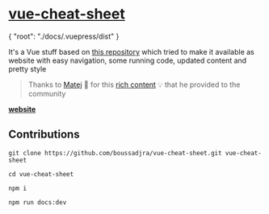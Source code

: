 # [vue-cheat-sheet](https://boussadjra.github.io/vue-cheat-sheet/)

{
    "root": "./docs/.vuepress/dist"
}

It\'s a Vue stuff based on [this repository](https://github.com/dekadentno/vue-cheat-sheet') which tried to make it available as website with easy navigation, some running code, updated content and pretty style

> Thanks to [Matej](https://dekadentno.github.io/) 💪 for this [rich content](https://github.com/dekadentno/vue-cheat-sheet) 💡 that he provided to the community


**[website](https://boussadjra.github.io/vue-cheat-sheet/)**

## Contributions

    git clone https://github.com/boussadjra/vue-cheat-sheet.git vue-cheat-sheet

    cd vue-cheat-sheet

    npm i

    npm run docs:dev
